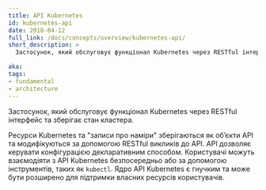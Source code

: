 ```yaml
---
title: API Kubernetes
id: kubernetes-api
date: 2018-04-12
full_link: /docs/concepts/overview/kubernetes-api/
short_description: >
  Застосунок, який обслуговує функціонал Kubernetes через RESTful інтерфейс та зберігає стан кластера.

aka:
tags:
- fundamental
- architecture
---
```


Застосунок, який обслуговує функціонал Kubernetes через RESTful інтерфейс та зберігає стан кластера.

<!--more-->

Ресурси Kubernetes та "записи про наміри" зберігаються як обʼєкти API та модифікуються за допомогою RESTful викликів до API. API дозволяє керувати конфігурацією декларативним способом. Користувачі можуть взаємодіяти з API Kubernetes безпосередньо або за допомогою інструментів, таких як `kubectl`. Ядро API Kubernetes є гнучким та може бути розширено для підтримки власних ресурсів користувачів.
